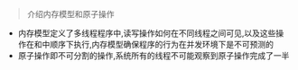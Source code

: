 > 介绍内存模型和原子操作
- 内存模型定义了多线程程序中,读写操作如何在不同线程之间可见,以及这些操作在和中顺序下执行,内存模型确保程序的行为在并发环境下是不可预测的
- 原子操作即不可分割的操作,系统所有的线程不可能观察到原子操作完成了一半